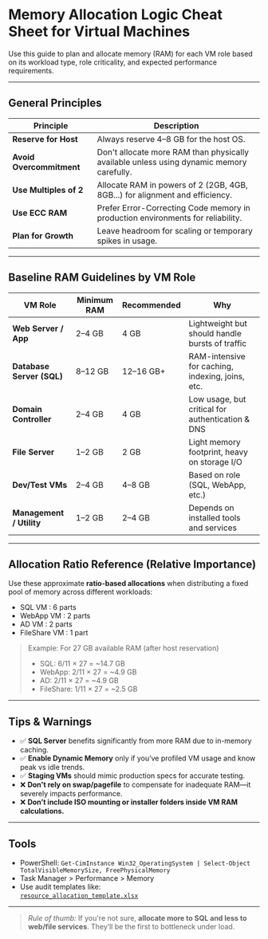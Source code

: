 # Memory Allocation Logic Cheat Sheet for Virtual Machines

Use this guide to plan and allocate memory (RAM) for each VM role based on its workload type, role criticality, and expected performance requirements.

---

## General Principles

| Principle | Description |
|----------|-------------|
| **Reserve for Host** | Always reserve 4–8 GB for the host OS. |
| **Avoid Overcommitment** | Don't allocate more RAM than physically available unless using dynamic memory carefully. |
| **Use Multiples of 2** | Allocate RAM in powers of 2 (2GB, 4GB, 8GB...) for alignment and efficiency. |
| **Use ECC RAM** | Prefer Error-Correcting Code memory in production environments for reliability. |
| **Plan for Growth** | Leave headroom for scaling or temporary spikes in usage. |

---

## Baseline RAM Guidelines by VM Role

| **VM Role**              | **Minimum RAM** | **Recommended** | **Why** |
|--------------------------|------------------|------------------|--------|
| **Web Server / App**     | 2–4 GB           | 4 GB             | Lightweight but should handle bursts of traffic |
| **Database Server (SQL)**| 8–12 GB          | 12–16 GB+        | RAM-intensive for caching, indexing, joins, etc. |
| **Domain Controller**    | 2–4 GB           | 4 GB             | Low usage, but critical for authentication & DNS |
| **File Server**          | 1–2 GB           | 2 GB             | Light memory footprint, heavy on storage I/O |
| **Dev/Test VMs**         | 2–4 GB           | 4–8 GB           | Based on role (SQL, WebApp, etc.) |
| **Management / Utility** | 1–2 GB           | 2–4 GB           | Depends on installed tools and services |

---

## Allocation Ratio Reference (Relative Importance)

Use these approximate **ratio-based allocations** when distributing a fixed pool of memory across different workloads:
- SQL VM : 6 parts
- WebApp VM : 2 parts
- AD VM : 2 parts
- FileShare VM : 1 part

> Example: For 27 GB available RAM (after host reservation)
>
> - SQL: 6/11 × 27 = ~14.7 GB
> - WebApp: 2/11 × 27 = ~4.9 GB
> - AD: 2/11 × 27 = ~4.9 GB
> - FileShare: 1/11 × 27 = ~2.5 GB

---

## Tips & Warnings

- ✅ **SQL Server** benefits significantly from more RAM due to in-memory caching.
- ✅ **Enable Dynamic Memory** only if you’ve profiled VM usage and know peak vs idle trends.
- ✅ **Staging VMs** should mimic production specs for accurate testing.
- ❌ **Don't rely on swap/pagefile** to compensate for inadequate RAM—it severely impacts performance.
- ❌ **Don’t include ISO mounting or installer folders inside VM RAM calculations.**

---

## Tools

- PowerShell: `Get-CimInstance Win32_OperatingSystem | Select-Object TotalVisibleMemorySize, FreePhysicalMemory`
- Task Manager > Performance > Memory
- Use audit templates like:  
  [`resource_allocation_template.xlsx`](https://github.com/vespertron/SQLServer_VENV/blob/main/virtualization/docs/resource_allocation_audit_TEMPLATE.xlsx)

---

> *Rule of thumb:* If you're not sure, **allocate more to SQL and less to web/file services**. They’ll be the first to bottleneck under load.

